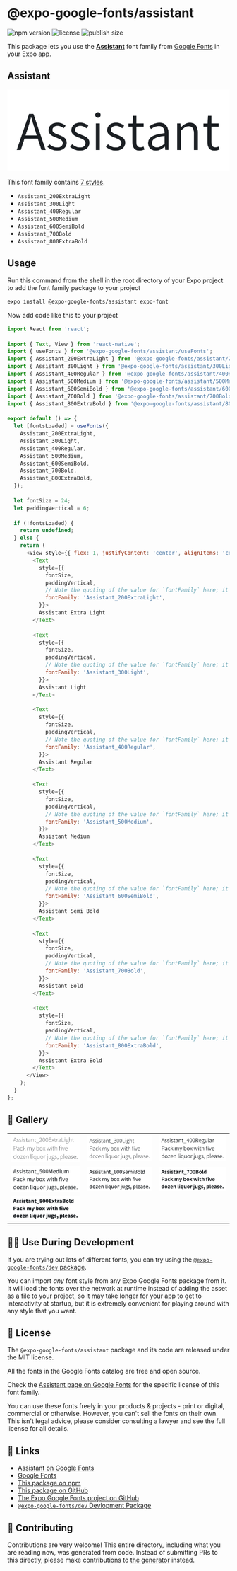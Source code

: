 # @expo-google-fonts/assistant

![npm version](https://flat.badgen.net/npm/v/@expo-google-fonts/assistant)
![license](https://flat.badgen.net/github/license/expo/google-fonts)
![publish size](https://flat.badgen.net/packagephobia/install/@expo-google-fonts/assistant)

This package lets you use the [**Assistant**](https://fonts.google.com/specimen/Assistant) font family from [Google Fonts](https://fonts.google.com/) in your Expo app.

## Assistant

![Assistant](./font-family.png)

This font family contains [7 styles](#-gallery).

- `Assistant_200ExtraLight`
- `Assistant_300Light`
- `Assistant_400Regular`
- `Assistant_500Medium`
- `Assistant_600SemiBold`
- `Assistant_700Bold`
- `Assistant_800ExtraBold`

## Usage

Run this command from the shell in the root directory of your Expo project to add the font family package to your project
```sh
expo install @expo-google-fonts/assistant expo-font
```

Now add code like this to your project
```js
import React from 'react';

import { Text, View } from 'react-native';
import { useFonts } from '@expo-google-fonts/assistant/useFonts';
import { Assistant_200ExtraLight } from '@expo-google-fonts/assistant/200ExtraLight';
import { Assistant_300Light } from '@expo-google-fonts/assistant/300Light';
import { Assistant_400Regular } from '@expo-google-fonts/assistant/400Regular';
import { Assistant_500Medium } from '@expo-google-fonts/assistant/500Medium';
import { Assistant_600SemiBold } from '@expo-google-fonts/assistant/600SemiBold';
import { Assistant_700Bold } from '@expo-google-fonts/assistant/700Bold';
import { Assistant_800ExtraBold } from '@expo-google-fonts/assistant/800ExtraBold';

export default () => {
  let [fontsLoaded] = useFonts({
    Assistant_200ExtraLight,
    Assistant_300Light,
    Assistant_400Regular,
    Assistant_500Medium,
    Assistant_600SemiBold,
    Assistant_700Bold,
    Assistant_800ExtraBold,
  });

  let fontSize = 24;
  let paddingVertical = 6;

  if (!fontsLoaded) {
    return undefined;
  } else {
    return (
      <View style={{ flex: 1, justifyContent: 'center', alignItems: 'center' }}>
        <Text
          style={{
            fontSize,
            paddingVertical,
            // Note the quoting of the value for `fontFamily` here; it expects a string!
            fontFamily: 'Assistant_200ExtraLight',
          }}>
          Assistant Extra Light
        </Text>

        <Text
          style={{
            fontSize,
            paddingVertical,
            // Note the quoting of the value for `fontFamily` here; it expects a string!
            fontFamily: 'Assistant_300Light',
          }}>
          Assistant Light
        </Text>

        <Text
          style={{
            fontSize,
            paddingVertical,
            // Note the quoting of the value for `fontFamily` here; it expects a string!
            fontFamily: 'Assistant_400Regular',
          }}>
          Assistant Regular
        </Text>

        <Text
          style={{
            fontSize,
            paddingVertical,
            // Note the quoting of the value for `fontFamily` here; it expects a string!
            fontFamily: 'Assistant_500Medium',
          }}>
          Assistant Medium
        </Text>

        <Text
          style={{
            fontSize,
            paddingVertical,
            // Note the quoting of the value for `fontFamily` here; it expects a string!
            fontFamily: 'Assistant_600SemiBold',
          }}>
          Assistant Semi Bold
        </Text>

        <Text
          style={{
            fontSize,
            paddingVertical,
            // Note the quoting of the value for `fontFamily` here; it expects a string!
            fontFamily: 'Assistant_700Bold',
          }}>
          Assistant Bold
        </Text>

        <Text
          style={{
            fontSize,
            paddingVertical,
            // Note the quoting of the value for `fontFamily` here; it expects a string!
            fontFamily: 'Assistant_800ExtraBold',
          }}>
          Assistant Extra Bold
        </Text>
      </View>
    );
  }
};

```

## 🔡 Gallery


||||
|-|-|-|
|![Assistant_200ExtraLight](./Assistant_200ExtraLight.ttf.png)|![Assistant_300Light](./Assistant_300Light.ttf.png)|![Assistant_400Regular](./Assistant_400Regular.ttf.png)||
|![Assistant_500Medium](./Assistant_500Medium.ttf.png)|![Assistant_600SemiBold](./Assistant_600SemiBold.ttf.png)|![Assistant_700Bold](./Assistant_700Bold.ttf.png)||
|![Assistant_800ExtraBold](./Assistant_800ExtraBold.ttf.png)||||


## 👩‍💻 Use During Development

If you are trying out lots of different fonts, you can try using the [`@expo-google-fonts/dev` package](https://github.com/expo/google-fonts/tree/master/font-packages/dev#readme).

You can import *any* font style from any Expo Google Fonts package from it. It will load the fonts
over the network at runtime instead of adding the asset as a file to your project, so it may take longer
for your app to get to interactivity at startup, but it is extremely convenient
for playing around with any style that you want.

## 📖 License

The `@expo-google-fonts/assistant` package and its code are released under the MIT license.

All the fonts in the Google Fonts catalog are free and open source.

Check the [Assistant page on Google Fonts](https://fonts.google.com/specimen/Assistant) for the specific license of this font family.

You can use these fonts freely in your products & projects - print or digital, commercial or otherwise. However, you can't sell the fonts on their own. This isn't legal advice, please consider consulting a lawyer and see the full license for all details.

## 🔗 Links

- [Assistant on Google Fonts](https://fonts.google.com/specimen/Assistant)
- [Google Fonts](https://fonts.google.com/)
- [This package on npm](https://www.npmjs.com/package/@expo-google-fonts/assistant)
- [This package on GitHub](https://github.com/expo/google-fonts/tree/master/font-packages/assistant)
- [The Expo Google Fonts project on GitHub](https://github.com/expo/google-fonts)
- [`@expo-google-fonts/dev` Devlopment Package](https://github.com/expo/google-fonts/tree/master/font-packages/dev)

## 🤝 Contributing

Contributions are very welcome! This entire directory, including what you are reading now, was generated from code. Instead of submitting PRs to this directly, please make contributions to [the generator](https://github.com/expo/google-fonts/tree/master/packages/generator) instead.
